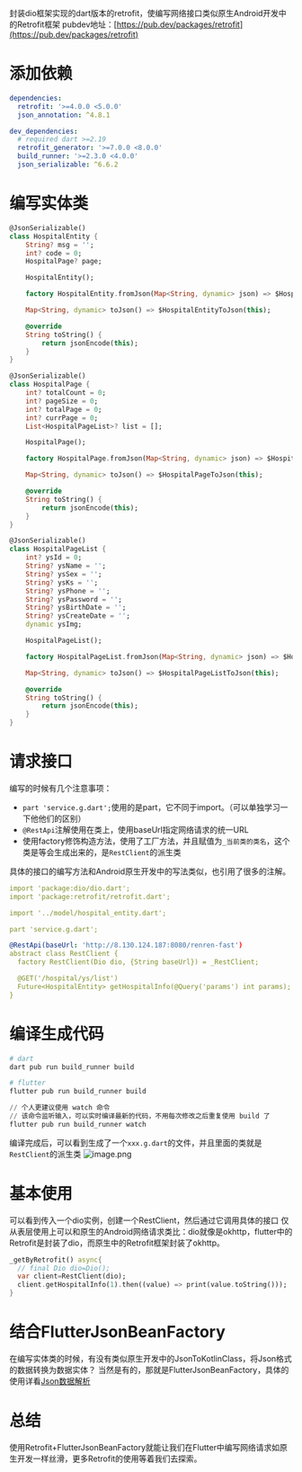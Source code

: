 封装dio框架实现的dart版本的retrofit，使编写网络接口类似原生Android开发中的Retrofit框架
pubdev地址：[https://pub.dev/packages/retrofit](https://pub.dev/packages/retrofit)
# 添加依赖
```yaml
dependencies:
  retrofit: '>=4.0.0 <5.0.0'
  json_annotation: ^4.8.1

dev_dependencies:
  # required dart >=2.19
  retrofit_generator: '>=7.0.0 <8.0.0'
  build_runner: '>=2.3.0 <4.0.0'
  json_serializable: ^6.6.2
```
# 编写实体类
```dart
@JsonSerializable()
class HospitalEntity {
	String? msg = '';
	int? code = 0;
	HospitalPage? page;

	HospitalEntity();

	factory HospitalEntity.fromJson(Map<String, dynamic> json) => $HospitalEntityFromJson(json);

	Map<String, dynamic> toJson() => $HospitalEntityToJson(this);

	@override
	String toString() {
		return jsonEncode(this);
	}
}

@JsonSerializable()
class HospitalPage {
	int? totalCount = 0;
	int? pageSize = 0;
	int? totalPage = 0;
	int? currPage = 0;
	List<HospitalPageList>? list = [];

	HospitalPage();

	factory HospitalPage.fromJson(Map<String, dynamic> json) => $HospitalPageFromJson(json);

	Map<String, dynamic> toJson() => $HospitalPageToJson(this);

	@override
	String toString() {
		return jsonEncode(this);
	}
}

@JsonSerializable()
class HospitalPageList {
	int? ysId = 0;
	String? ysName = '';
	String? ysSex = '';
	String? ysKs = '';
	String? ysPhone = '';
	String? ysPassword = '';
	String? ysBirthDate = '';
	String? ysCreateDate = '';
	dynamic ysImg;

	HospitalPageList();

	factory HospitalPageList.fromJson(Map<String, dynamic> json) => $HospitalPageListFromJson(json);

	Map<String, dynamic> toJson() => $HospitalPageListToJson(this);

	@override
	String toString() {
		return jsonEncode(this);
	}
}
```
# 请求接口
编写的时候有几个注意事项：

- `part 'service.g.dart';`使用的是part，它不同于import。（可以单独学习一下他他们的区别）
- `@RestApi`注解使用在类上，使用baseUrl指定网络请求的统一URL
- 使用factory修饰构造方法，使用了工厂方法，并且赋值为`_当前类的类名`，这个类是等会生成出来的，是`RestClient`的派生类

具体的接口的编写方法和Android原生开发中的写法类似，也引用了很多的注解。
```yaml
import 'package:dio/dio.dart';
import 'package:retrofit/retrofit.dart';

import '../model/hospital_entity.dart';

part 'service.g.dart';

@RestApi(baseUrl: 'http://8.130.124.187:8080/renren-fast')
abstract class RestClient {
  factory RestClient(Dio dio, {String baseUrl}) = _RestClient;

  @GET('/hospital/ys/list')
  Future<HospitalEntity> getHospitalInfo(@Query('params') int params);
}
```

# 编译生成代码
```powershell
# dart
dart pub run build_runner build

# flutter	
flutter pub run build_runner build

// 个人更建议使用 watch 命令
// 该命令监听输入，可以实时编译最新的代码，不用每次修改之后重复使用 build 了
flutter pub run build_runner watch


```
编译完成后，可以看到生成了一个`xxx.g.dart`的文件，并且里面的类就是`RestClient`的派生类
![image.png](https://cdn.nlark.com/yuque/0/2023/png/32682386/1701783452294-0149fc6c-dea5-40d3-93b2-0ac4a6213049.png#averageHue=%23232529&clientId=uc83c573b-80a2-4&from=paste&height=688&id=uabb2800c&originHeight=1032&originWidth=1920&originalType=binary&ratio=1.5&rotation=0&showTitle=false&size=231756&status=done&style=none&taskId=u53f97715-627d-4fac-87b5-c7c1f9d667c&title=&width=1280)
# 基本使用
可以看到传入一个dio实例，创建一个RestClient，然后通过它调用具体的接口
仅从表层使用上可以和原生的Android网络请求类比：dio就像是okhttp，flutter中的Retrofit是封装了dio，而原生中的Retrofit框架封装了okhttp。
```dart
_getByRetrofit() async{
  // final Dio dio=Dio();
  var client=RestClient(dio);
  client.getHospitalInfo(1).then((value) => print(value.toString()));
}
```
# 结合FlutterJsonBeanFactory
在编写实体类的时候，有没有类似原生开发中的JsonToKotlinClass，将Json格式的数据转换为数据实体？
当然是有的，那就是FlutterJsonBeanFactory，具体的使用详看[Json数据解析](https://www.yuque.com/starryluli/srhmb8/oi20c3pl2wrmz5re)

# 总结
使用Retrofit+FlutterJsonBeanFactory就能让我们在Flutter中编写网络请求如原生开发一样丝滑，更多Retrofit的使用等着我们去探索。
